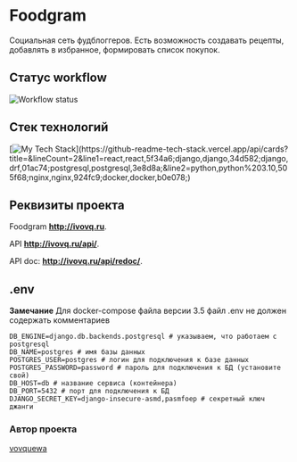 # Foodgram
Социальная сеть фудблоггеров. Есть возможность создавать рецепты, добавлять в избранное, формировать список покупок.


## Статус workflow
![Workflow status](https://github.com/vovquewa/foodgram-project-react/actions/workflows/main.yml/badge.svg)


## Стек технологий
[![My Tech Stack](https://github-readme-tech-stack.vercel.app/api/cards?title=&lineCount=2&line1=react,react,5f34a6;django,django,34d582;django,drf,01ac74;postgresql,postgresql,3e8d8a;&line2=python,python%203.10,505f68;nginx,nginx,924fc9;docker,docker,b0e078;)](https://github-readme-tech-stack.vercel.app/api/cards?title=&lineCount=2&line1=react,react,5f34a6;django,django,34d582;django,drf,01ac74;postgresql,postgresql,3e8d8a;&line2=python,python%203.10,505f68;nginx,nginx,924fc9;docker,docker,b0e078;)

## Реквизиты проекта

Foodgram **http://ivovq.ru**.

API **http://ivovq.ru/api/**.

API doc: **http://ivovq.ru/api/redoc/**.


## .env

**Замечание**
Для docker-compose файла версии 3.5 файл .env не должен содержать комментариев

```.env
DB_ENGINE=django.db.backends.postgresql # указываем, что работаем с postgresql
DB_NAME=postgres # имя базы данных
POSTGRES_USER=postgres # логин для подключения к базе данных
POSTGRES_PASSWORD=password # пароль для подключения к БД (установите свой)
DB_HOST=db # название сервиса (контейнера)
DB_PORT=5432 # порт для подключения к БД
DJANGO_SECRET_KEY=django-insecure-asmd,pasmfoep # секретный ключ джанги
```

### Автор проекта
[vovquewa](https://github.com/vovquewa)
